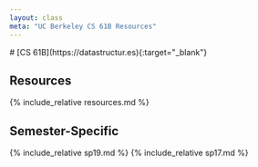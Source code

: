 ```yaml
---
layout: class
meta: "UC Berkeley CS 61B Resources"
---
```

<div class="text-box" markdown="1">
# [CS 61B](https://datastructur.es){:target="_blank"}

## Resources 
{% include_relative resources.md %}

## Semester-Specific
{% include_relative sp19.md %}
{% include_relative sp17.md %}
</div>

